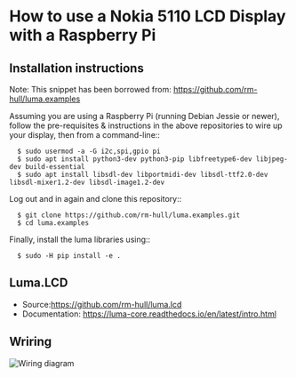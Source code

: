 # How to use a Nokia 5110 LCD Display with a Raspberry Pi

Installation instructions
-------------------------

Note: This snippet has been borrowed from: https://github.com/rm-hull/luma.examples

Assuming you are using a Raspberry Pi (running Debian Jessie or newer), follow the pre-requisites &
instructions in the above repositories to wire up your display, then from a command-line::
```
  $ sudo usermod -a -G i2c,spi,gpio pi
  $ sudo apt install python3-dev python3-pip libfreetype6-dev libjpeg-dev build-essential
  $ sudo apt install libsdl-dev libportmidi-dev libsdl-ttf2.0-dev libsdl-mixer1.2-dev libsdl-image1.2-dev
```
Log out and in again and clone this repository::
```
  $ git clone https://github.com/rm-hull/luma.examples.git
  $ cd luma.examples
```
Finally, install the luma libraries using::
```
  $ sudo -H pip install -e .
```

Luma.LCD
-------------------------

- Source:https://github.com/rm-hull/luma.lcd
- Documentation: https://luma-core.readthedocs.io/en/latest/intro.html

Wriring
-------------------------
![Wiring diagram](https://github.com/garyexplains/examples/raw/master/Connect%20Nokia%205110%20display%20PCD8544%20to%20Raspberry%20Pi.png)
